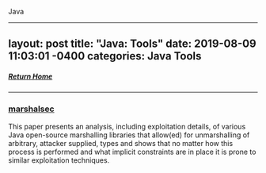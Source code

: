 Java

---
layout: post
title:  "Java: Tools"
date:   2019-08-09 11:03:01 -0400
categories: Java Tools
---
##### [Return Home](https://thegetch.github.io/penetration/testing/resources/2020/07/24/Home/)

---

### [marshalsec](https://github.com/mbechler/marshalsec)

This paper presents an analysis, including exploitation details, of various Java open-source marshalling libraries that allow(ed) for unmarshalling of arbitrary, attacker supplied, types and shows that no matter how this process is performed and what implicit constraints are in place it is prone to similar exploitation techniques.
